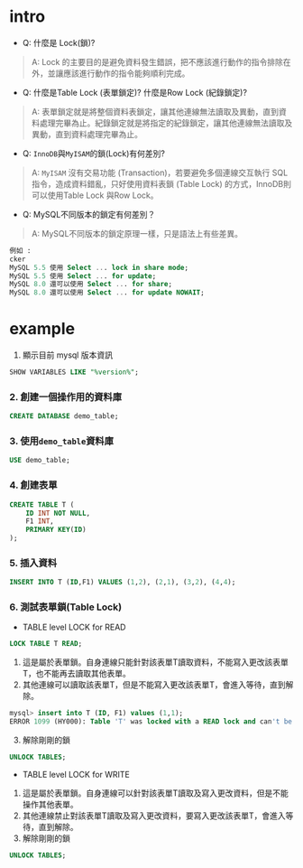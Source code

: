 # intro

- Q: 什麼是 Lock(鎖)?
> A: Lock 的主要目的是避免資料發生錯誤，把不應該進行動作的指令排除在外，並讓應該進行動作的指令能夠順利完成。

- Q: 什麼是Table Lock (表單鎖定)? 什麼是Row Lock (紀錄鎖定)?
> A: 表單鎖定就是將整個資料表鎖定，讓其他連線無法讀取及異動，直到資料處理完畢為止。紀錄鎖定就是將指定的紀錄鎖定，讓其他連線無法讀取及異動，直到資料處理完畢為止。

- Q: `InnoDB`與`MyISAM`的鎖(Lock)有何差別?
> A: `MyISAM` 沒有交易功能 (Transaction)，若要避免多個連線交互執行 SQL 指令，造成資料錯亂，只好使用資料表鎖 (Table Lock) 的方式，InnoDB則可以使用Table Lock 與Row Lock。

- Q: MySQL不同版本的鎖定有何差別？
> A: MySQL不同版本的鎖定原理一樣，只是語法上有些差異。
```sql
例如 :
cker
MySQL 5.5 使用 Select ... lock in share mode;
MySQL 5.5 使用 Select ... for update;
MySQL 8.0 還可以使用 Select ... for share;
MySQL 8.0 還可以使用 Select ... for update NOWAIT;
```

# example
1. 顯示目前 mysql 版本資訊
```sql
SHOW VARIABLES LIKE "%version%";
```

### 2. 創建一個操作用的資料庫
```sql
CREATE DATABASE demo_table;
```

### 3. 使用`demo_table`資料庫
```sql
USE demo_table;
```

### 4. 創建表單
```sql
CREATE TABLE T (
	ID INT NOT NULL,
	F1 INT,
	PRIMARY KEY(ID)
);
```

### 5. 插入資料
```sql
INSERT INTO T (ID,F1) VALUES (1,2), (2,1), (3,2), (4,4);
```

### 6. 測試表單鎖(Table Lock)
- TABLE level LOCK for READ
```sql
LOCK TABLE T READ;
```	
1. 這是屬於表單鎖。自身連線只能針對該表單T讀取資料，不能寫入更改該表單T，也不能再去讀取其他表單。
2. 其他連線可以讀取該表單T，但是不能寫入更改該表單T，會進入等待，直到解除。
```sql
mysql> insert into T (ID, F1) values (1,1);
ERROR 1099 (HY000): Table 'T' was locked with a READ lock and can't be updated
```
3. 解除剛剛的鎖
```sql
UNLOCK TABLES;
```
- TABLE level LOCK for WRITE
1. 這是屬於表單鎖。自身連線可以針對該表單T讀取及寫入更改資料，但是不能操作其他表單。
2. 其他連線禁止對該表單T讀取及寫入更改資料，要寫入更改該表單T，會進入等待，直到解除。
3. 解除剛剛的鎖
```sql
UNLOCK TABLES;
```


